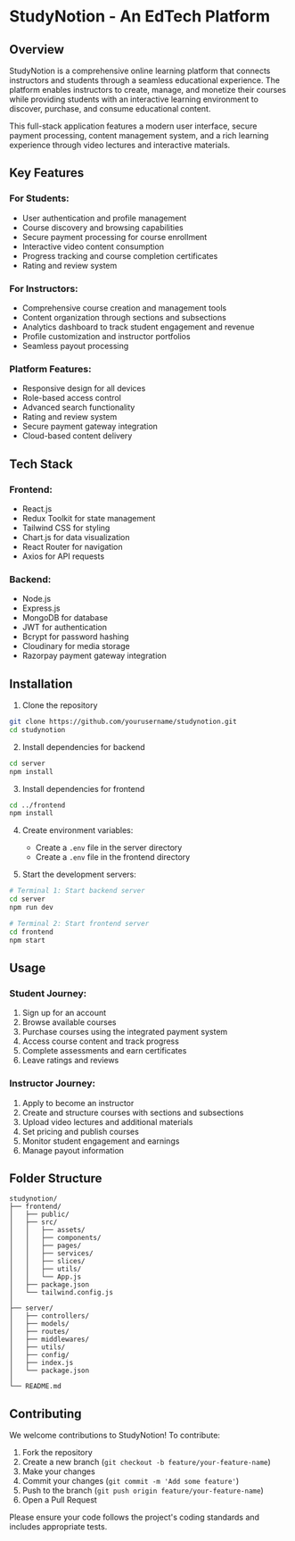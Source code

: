 # StudyNotion - An EdTech Platform

## Overview

StudyNotion is a comprehensive online learning platform that connects instructors and students through a seamless educational experience. The platform enables instructors to create, manage, and monetize their courses while providing students with an interactive learning environment to discover, purchase, and consume educational content.

This full-stack application features a modern user interface, secure payment processing, content management system, and a rich learning experience through video lectures and interactive materials.

## Key Features

### For Students:
- User authentication and profile management
- Course discovery and browsing capabilities
- Secure payment processing for course enrollment
- Interactive video content consumption
- Progress tracking and course completion certificates
- Rating and review system

### For Instructors:
- Comprehensive course creation and management tools
- Content organization through sections and subsections
- Analytics dashboard to track student engagement and revenue
- Profile customization and instructor portfolios
- Seamless payout processing

### Platform Features:
- Responsive design for all devices
- Role-based access control
- Advanced search functionality
- Rating and review system
- Secure payment gateway integration
- Cloud-based content delivery

## Tech Stack

### Frontend:
- React.js
- Redux Toolkit for state management
- Tailwind CSS for styling
- Chart.js for data visualization
- React Router for navigation
- Axios for API requests

### Backend:
- Node.js
- Express.js
- MongoDB for database
- JWT for authentication
- Bcrypt for password hashing
- Cloudinary for media storage
- Razorpay payment gateway integration

## Installation

1. Clone the repository
```bash
git clone https://github.com/yourusername/studynotion.git
cd studynotion
```

2. Install dependencies for backend
```bash
cd server
npm install
```

3. Install dependencies for frontend
```bash
cd ../frontend
npm install
```

4. Create environment variables:
   - Create a `.env` file in the server directory
   - Create a `.env` file in the frontend directory

5. Start the development servers:
```bash
# Terminal 1: Start backend server
cd server
npm run dev

# Terminal 2: Start frontend server
cd frontend
npm start
```

## Usage

### Student Journey:
1. Sign up for an account
2. Browse available courses
3. Purchase courses using the integrated payment system
4. Access course content and track progress
5. Complete assessments and earn certificates
6. Leave ratings and reviews

### Instructor Journey:
1. Apply to become an instructor
2. Create and structure courses with sections and subsections
3. Upload video lectures and additional materials
4. Set pricing and publish courses
5. Monitor student engagement and earnings
6. Manage payout information

## Folder Structure

```
studynotion/
├── frontend/
│   ├── public/
│   ├── src/
│   │   ├── assets/
│   │   ├── components/
│   │   ├── pages/
│   │   ├── services/
│   │   ├── slices/
│   │   ├── utils/
│   │   └── App.js
│   ├── package.json
│   └── tailwind.config.js
│
├── server/
│   ├── controllers/
│   ├── models/
│   ├── routes/
│   ├── middlewares/
│   ├── utils/
│   ├── config/
│   ├── index.js
│   └── package.json
│
└── README.md
```

## Contributing

We welcome contributions to StudyNotion! To contribute:

1. Fork the repository
2. Create a new branch (`git checkout -b feature/your-feature-name`)
3. Make your changes
4. Commit your changes (`git commit -m 'Add some feature'`)
5. Push to the branch (`git push origin feature/your-feature-name`)
6. Open a Pull Request

Please ensure your code follows the project's coding standards and includes appropriate tests.